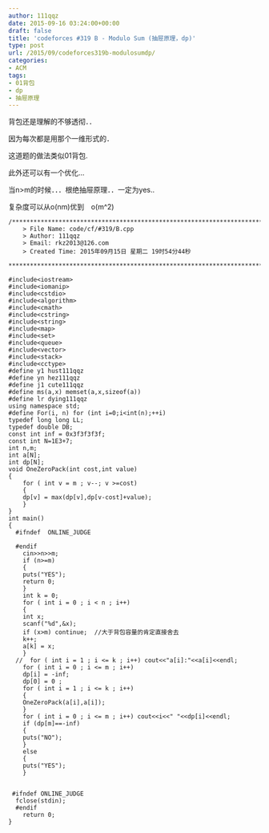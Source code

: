 ```yaml
---
author: 111qqz
date: 2015-09-16 03:24:00+00:00
draft: false
title: 'codeforces #319 B - Modulo Sum (抽屉原理，dp)'
type: post
url: /2015/09/codeforces319b-modulosumdp/
categories:
- ACM
tags:
- 01背包
- dp
- 抽屉原理
---
```




背包还是理解的不够透彻．．

因为每次都是用那个一维形式的．

这道题的做法类似01背包.

此外还可以有一个优化...

当n>m的时候．．．根绝抽屉原理．．一定为yes..

复杂度可以从o(nm)优到　o(m^2)




 

    
    /*************************************************************************
    	> File Name: code/cf/#319/B.cpp
    	> Author: 111qqz
    	> Email: rkz2013@126.com 
    	> Created Time: 2015年09月15日 星期二 19时54分44秒
     ************************************************************************/
    
    #include<iostream>
    #include<iomanip>
    #include<cstdio>
    #include<algorithm>
    #include<cmath>
    #include<cstring>
    #include<string>
    #include<map>
    #include<set>
    #include<queue>
    #include<vector>
    #include<stack>
    #include<cctype>
    #define y1 hust111qqz
    #define yn hez111qqz
    #define j1 cute111qqz
    #define ms(a,x) memset(a,x,sizeof(a))
    #define lr dying111qqz
    using namespace std;
    #define For(i, n) for (int i=0;i<int(n);++i)  
    typedef long long LL;
    typedef double DB;
    const int inf = 0x3f3f3f3f;
    const int N=1E3+7;
    int n,m;
    int a[N];
    int dp[N];
    void OneZeroPack(int cost,int value)
    {
        for ( int v = m ; v--; v >=cost)
        {
    	dp[v] = max(dp[v],dp[v-cost]+value);
        }
    }
    int main()
    {
      #ifndef  ONLINE_JUDGE 
         
      #endif
        cin>>n>>m;
        if (n>=m)
        {
    	puts("YES");
    	return 0;
        }
        int k = 0;
        for ( int i = 0 ; i < n ; i++)
        {
    	int x;
    	scanf("%d",&x);
    	if (x>m) continue;  //大于背包容量的肯定直接舍去
    	k++;
    	a[k] = x;
        }
      //  for ( int i = 1 ; i <= k ; i++) cout<<"a[i]:"<<a[i]<<endl;
        for ( int i = 0 ; i <= m ; i++)
    	dp[i] = -inf;
        dp[0] = 0 ;
        for ( int i = 1 ; i <= k ; i++)
        {
    	OneZeroPack(a[i],a[i]);
        } 
        for ( int i = 0 ; i <= m ; i++) cout<<i<<" "<<dp[i]<<endl;
        if (dp[m]==-inf)
        {
    	puts("NO");
        }
        else
        {
    	puts("YES");
        }
      
      
     #ifndef ONLINE_JUDGE  
      fclose(stdin);
      #endif
    	return 0;
    }
    




